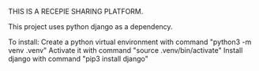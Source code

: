 THIS IS A RECEPIE SHARING PLATFORM.

This project uses python django as a dependency.

To install:
    Create a python virtual environment with command "python3 -m venv .venv"
    Activate it with command "source .venv/bin/activate"
    Install django with command "pip3 install django"